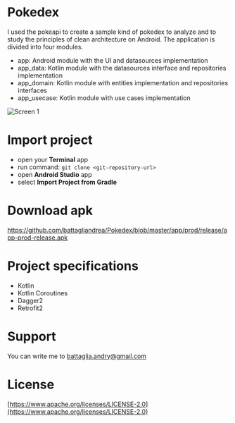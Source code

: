 # Pokedex
I used the pokeapi to create a sample kind of pokedex to analyze and to study the principles of clean architecture on Android. The application is divided into four modules. 

- app: Android module with the UI and datasources implementation
- app_data: Kotlin module with the datasources interface and repositories implementation
- app_domain: Kotlin module with entities implementation and repositories interfaces
- app_usecase: Kotlin module with use cases implementation

![Screen 1](https://github.com/battagliandrea/Pokedex/blob/master/image/screen.gif) 

# Import project
- open your **Terminal** app
- run command: `git clone <git-repository-url>`
- open **Android Studio** app
- select **Import Project from Gradle**

# Download apk
https://github.com/battagliandrea/Pokedex/blob/master/app/prod/release/app-prod-release.apk

# Project specifications
- Kotlin
- Kotlin Coroutines
- Dagger2
- Retrofit2

# Support
You can write me to [battaglia.andry@gmail.com](battaglia.andry@gmail.com)

# License
[https://www.apache.org/licenses/LICENSE-2.0](https://www.apache.org/licenses/LICENSE-2.0)


